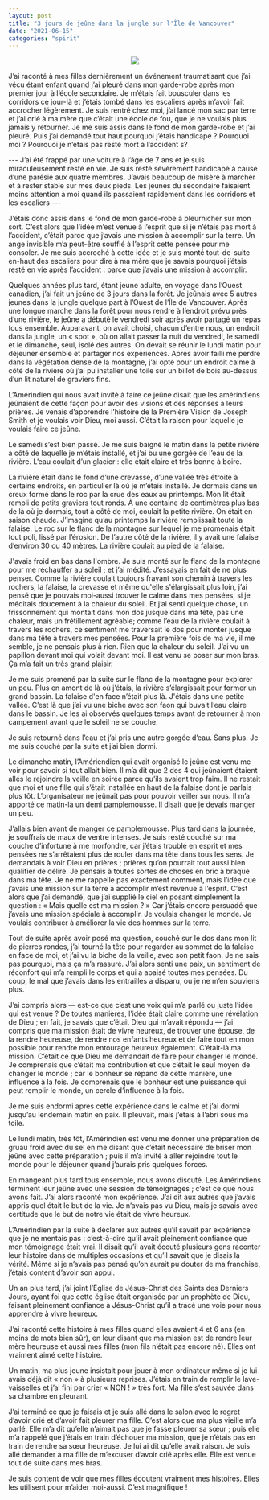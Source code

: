 ```yaml
---
layout: post
title: "3 jours de jeûne dans la jungle sur l'Île de Vancouver"
date: "2021-06-15"
categories: "spirit"
---
```


<center>
	<img src="{{site.baseurl}}/assets/figures/amy-tran-8036.png" >
</center>

J’ai raconté à mes filles dernièrement un événement traumatisant que j’ai vécu étant enfant quand j’ai pleuré dans mon garde-robe après mon premier jour à l’école secondaire. Je m’étais fait bousculer dans les corridors ce jour-là et j’étais tombé dans les escaliers après m’avoir fait accrocher légèrement. Je suis rentré chez moi, j’ai lancé mon sac par terre et j’ai crié à ma mère que c’était une école de fou, que je ne voulais plus jamais y retourner. Je me suis assis dans le fond de mon garde-robe et j’ai pleuré. Puis j’ai demandé tout haut pourquoi j’étais handicapé ? Pourquoi moi ? Pourquoi je n’étais pas resté mort à l’accident s?

--- J’ai été frappé par une voiture à l’âge de 7 ans et je suis miraculeusement resté en vie. Je suis resté sévèrement handicapé à cause d’une parésie aux quatre membres. J’avais beaucoup de misère à marcher et à rester stable sur mes deux pieds. Les jeunes du secondaire faisaient moins attention à moi quand ils passaient rapidement dans les corridors et les escaliers ---

J’étais donc assis dans le fond de mon garde-robe à pleurnicher sur mon sort. C’est alors que l’idée m’est venue à l’esprit que si je n’étais pas mort à l’accident, c’était parce que j’avais une mission à accomplir sur la terre. Un ange invisible m’a peut-être soufflé à l’esprit cette pensée pour me consoler. Je me suis accroché à cette idée et je suis monté tout-de-suite en-haut des escaliers pour dire à ma mère que je savais pourquoi j’étais resté en vie après l’accident : parce que j’avais une mission à accomplir.

Quelques années plus tard, étant jeune adulte, en voyage dans l’Ouest canadien, j’ai fait un jeûne de 3 jours dans la forêt. Je jeûnais avec 5 autres jeunes dans la jungle quelque part à l’Ouest de l’Île de Vancouver. Après une longue marche dans la forêt pour nous rendre à l’endroit prévu près d’une rivière, le jeûne a débuté le vendredi soir après avoir partagé un repas tous ensemble. Auparavant, on avait choisi, chacun d’entre nous, un endroit dans la jungle, un « spot », où on allait passer la nuit du vendredi, le samedi et le dimanche, seul, isolé des autres. On devait se réunir le lundi matin pour déjeuner ensemble et partager nos expériences. Après avoir failli me perdre dans la végétation dense de la montagne, j’ai opté pour un endroit calme à côté de la rivière où j’ai pu installer une toile sur un billot de bois au-dessus d’un lit naturel de graviers fins.

L’Amérindien qui nous avait invité à faire ce jeûne disait que les amérindiens jeûnaient de cette façon pour avoir des visions et des réponses à leurs prières. Je venais d’apprendre l’histoire de la Première Vision de Joseph Smith et je voulais voir Dieu, moi aussi. C’était la raison pour laquelle je voulais faire ce jeûne.

Le samedi s’est bien passé. Je me suis baigné le matin dans la petite rivière à côté de laquelle je m’étais installé, et j’ai bu une gorgée de l’eau de la rivière. L’eau coulait d’un glacier : elle était claire et très bonne à boire.

La rivière était dans le fond d’une crevasse, d’une vallée très étroite à certains endroits, en particulier là où je m’étais installé. Je dormais dans un creux formé dans le roc par la crue des eaux au printemps. Mon lit était rempli de petits graviers tout ronds. À une centaine de centimètres plus bas de là où je dormais, tout à côté de moi, coulait la petite rivière. On était en saison chaude. J’imagine qu’au printemps la rivière remplissait toute la falaise. Le roc sur le flanc de la montagne sur lequel je me promenais était tout poli, lissé par l’érosion. De l’autre côté de la rivière, il y avait une falaise d’environ 30 ou 40 mètres. La rivière coulait au pied de la falaise.

J'avais froid en bas dans l'ombre. Je suis monté sur le flanc de la montagne pour me réchauffer au soleil ; et j’ai médité. J’essayais en fait de ne plus penser. Comme la rivière coulait toujours frayant son chemin à travers les rochers, la falaise, la crevasse et même qu'elle s'élargissait plus loin, j’ai pensé que je pouvais moi-aussi trouver le calme dans mes pensées, si je méditais doucement à la chaleur du soleil. Et j’ai senti quelque chose, un frissonnement qui montait dans mon dos jusque dans ma tête, pas une chaleur, mais un frétillement agréable; comme l’eau de la rivière coulait à travers les rochers, ce sentiment me traversait le dos pour monter jusque dans ma tête à travers mes pensées. Pour la première fois de ma vie, il me semble, je ne pensais plus à rien. Rien que la chaleur du soleil. J’ai vu un papillon devant moi qui volait devant moi. Il est venu se poser sur mon bras. Ça m’a fait un très grand plaisir.

Je me suis promené par la suite sur le flanc de la montagne pour explorer un peu. Plus en amont de là où j’étais, la rivière s’élargissait pour former un grand bassin. La falaise d'en face n’était plus là. J'étais dans une petite vallée. C’est là que j’ai vu une biche avec son faon qui buvait l’eau claire dans le bassin. Je les ai observés quelques temps avant de retourner à mon campement avant que le soleil ne se couche.

Je suis retourné dans l’eau et j’ai pris une autre gorgée d’eau. Sans plus. Je me suis couché par la suite et j’ai bien dormi.

Le dimanche matin, l’Amériendien qui avait organisé le jeûne est venu me voir pour savoir si tout allait bien. Il m’a dit que 2 des 4 qui jeûnaient étaient allés le rejoindre la veille en soirée parce qu’ils avaient trop faim. Il ne restait que moi et une fille qui s’était installée en haut de la falaise dont je parlais plus tôt. L’organisateur ne jeûnait pas pour pouvoir veiller sur nous. Il m’a apporté ce matin-là un demi pamplemousse. Il disait que je devais manger un peu.

J’allais bien avant de manger ce pamplemousse. Plus tard dans la journée, je souffrais de maux de ventre intenses. Je suis resté couché sur ma couche d’infortune à me morfondre, car j’étais troublé en esprit et mes pensées ne s’arrêtaient plus de rouler dans ma tête dans tous les sens. Je demandais à voir Dieu en prières ; prières qu’on pourrait tout aussi bien qualifier de délire. Je pensais à toutes sortes de choses en bric à braque dans ma tête. Je ne me rappelle pas exactement comment, mais l’idée que j’avais une mission sur la terre à accomplir m’est revenue à l’esprit. C’est alors que j’ai demandé, que j’ai supplié le ciel en posant simplement la question : « Mais quelle est ma mission ? » Car j’étais encore persuadé que j’avais une mission spéciale à accomplir. Je voulais changer le monde. Je voulais contribuer à améliorer la vie des hommes sur la terre.

Tout de suite après avoir posé ma question, couché sur le dos dans mon lit de pierres rondes, j’ai tourné la tête pour regarder au sommet de la falaise en face de moi, et j’ai vu la biche de la veille, avec son petit faon. Je ne sais pas pourquoi, mais ça m’a rassuré. J’ai alors senti une paix, un sentiment de réconfort qui m’a rempli le corps et qui a apaisé toutes mes pensées. Du coup, le mal que j’avais dans les entrailles a disparu, ou je ne m’en souviens plus.

J’ai compris alors — est-ce que c’est une voix qui m’a parlé ou juste l’idée qui est venue ? De toutes manières, l’idée était claire comme une révélation de Dieu ; en fait, je savais que c’était Dieu qui m’avait répondu — j’ai compris que ma mission était de vivre heureux, de trouver une épouse, de la rendre heureuse, de rendre nos enfants heureux et de faire tout en mon possible pour rendre mon entourage heureux également. C’était-là ma mission. C’était ce que Dieu me demandait de faire pour changer le monde. Je comprenais que c’était ma contribution et que c’était le seul moyen de changer le monde ; car le bonheur se répand de cette manière, une influence à la fois. Je comprenais que le bonheur est une puissance qui peut remplir le monde, un cercle d’influence à la fois.

Je me suis endormi après cette expérience dans le calme et j’ai dormi jusqu’au lendemain matin en paix. Il pleuvait, mais j’étais à l’abri sous ma toile.

Le lundi matin, très tôt, l’Amérindien est venu me donner une préparation de gruau froid avec du sel en me disant que c’était nécessaire de briser mon jeûne avec cette préparation ; puis il m’a invité à aller rejoindre tout le monde pour le déjeuner quand j’aurais pris quelques forces.

En mangeant plus tard tous ensemble, nous avons discuté. Les Amérindiens terminent leur jeûne avec une session de témoignages ; c’est ce que nous avons fait. J’ai alors raconté mon expérience. J’ai dit aux autres que j’avais appris quel était le but de la vie. Je n’avais pas vu Dieu, mais je savais avec certitude que le but de notre vie était de vivre heureux.

L’Amérindien par la suite à déclarer aux autres qu’il savait par expérience que je ne mentais pas : c’est-à-dire qu’il avait pleinement confiance que mon témoignage était vrai. Il disait qu’il avait écouté plusieurs gens raconter leur histoire dans de multiples occasions et qu’il savait que je disais la vérité. Même si je n’avais pas pensé qu’on aurait pu douter de ma franchise, j’étais content d’avoir son appui.

Un an plus tard, j’ai joint l’Église de Jésus-Christ des Saints des Derniers Jours, ayant foi que cette église était organisée par un prophète de Dieu, faisant pleinement confiance à Jésus-Christ qu’il a tracé une voie pour nous apprendre à vivre heureux.

J’ai raconté cette histoire à mes filles quand elles avaient 4 et 6 ans (en moins de mots bien sûr), en leur disant que ma mission est de rendre leur mère heureuse et aussi mes filles (mon fils n’était pas encore né). Elles ont vraiment aimé cette histoire.

Un matin, ma plus jeune insistait pour jouer à mon ordinateur même si je lui avais déjà dit « non » à plusieurs reprises. J’étais en train de remplir le lave-vaisselles et j’ai fini par crier « NON ! » très fort. Ma fille s’est sauvée dans sa chambre en pleurant.

J’ai terminé ce que je faisais et je suis allé dans le salon avec le regret d’avoir crié et d’avoir fait pleurer ma fille. C’est alors que ma plus vieille m’a parlé. Elle m’a dit qu’elle n’aimait pas que je fasse pleurer sa sœur ; puis elle m’a rappelé que j’étais en train d’échouer ma mission, que je n’étais pas en train de rendre sa sœur heureuse. Je lui ai dit qu’elle avait raison. Je suis allé demander à ma fille de m’excuser d’avoir crié après elle. Elle est venue tout de suite dans mes bras.

Je suis content de voir que mes filles écoutent vraiment mes histoires. Elles les utilisent pour m’aider moi-aussi. C’est magnifique !
